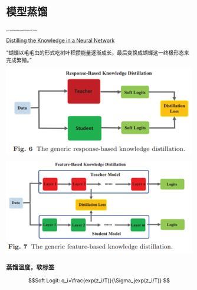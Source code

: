 # 模型蒸馏

<img src="v2-dad358add9bbc2aae87f85dfcfec1f57_1440w.jpg" alt="v2-dad358add9bbc2aae87f85dfcfec1f57_1440w" style="zoom: 25%;" />

[Distilling the Knowledge in a Neural Network](arxiv.org/pdf/1503.02531.pdf)

“蝴蝶以毛毛虫的形式吃树叶积攒能量逐渐成长，最后变换成蝴蝶这一终极形态来完成繁殖。”

![1605616404163](1605616404163.png)

![1605616691627](1605616691627.png)

### 蒸馏温度，软标签

$$Soft Logit: q_i=\frac{exp(z_i/T)}{\Sigma_jexp(z_i/T)} $$

